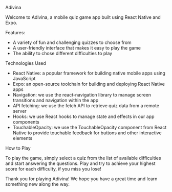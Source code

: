 Adivina

Welcome to Adivina, a mobile quiz game app built using React Native and Expo.

Features:

- A variety of fun and challenging quizzes to choose from
- A user-friendly interface that makes it easy to play the game
- The ability to chose different difficulties to play

Technologies Used

- React Native: a popular framework for building native mobile apps using JavaScript
- Expo: an open-source toolchain for building and deploying React Native apps
- Navigation: we use the react-navigation library to manage screen transitions and navigation within the app
- API fetching: we use the fetch API to retrieve quiz data from a remote server
- Hooks: we use React hooks to manage state and effects in our app components
- TouchableOpacity: we use the TouchableOpacity component from React Native to provide touchable feedback for buttons and other interactive elements

How to Play

To play the game, simply select a quiz from the list of available difficulties and start answering the questions. Play and try to achieve your highest score for each difficulty, if you
miss you lose!

Thank you for playing Adivina! We hope you have a great time and learn something new along the way.
